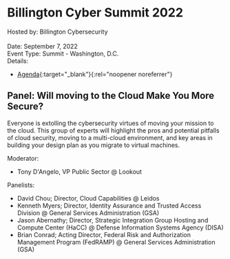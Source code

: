 # Billington Cyber Summit 2022
Hosted by: Billington Cybersecurity<br>  
Date: September 7, 2022<br>
Event Type: Summit - Washington, D.C.<br>
Details: 
- [Agenda](https://billingtoncybersummit.com/agenda/2022-agenda){:target="_blank"}{:rel="noopener noreferrer"}<br>  

## Panel: Will moving to the Cloud Make You More Secure?
Everyone is extolling the cybersecurity virtues of moving your mission to the cloud. This group of experts will highlight the pros and potential pitfalls of cloud security, moving to a multi-cloud environment, and key areas in building your design plan as you migrate to virtual machines.

Moderator: 
- Tony D'Angelo, VP Public Sector @ Lookout

Panelists:
- David Chou; Director, Cloud Capabilities @ Leidos
- Kenneth Myers; Director, Identity Assurance and Trusted Access Division @ General Services Administration (GSA)
- Jason Abernathy; Director, Strategic Integration Group Hosting and Compute Center (HaCC) @ Defense Information Systems Agency (DISA)
- Brian Conrad; Acting Director, Federal Risk and Authorization Management Program (FedRAMP) @ General Services Administration (GSA)
